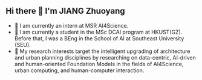 ## Hi there 👋 I'm JIANG Zhuoyang
- 🔭 I am currently an intern at MSR AI4Science.
- 🌱 I am currently a student in the MSc DCAI program at HKUST(GZ). Before that, I was a BEng in the School of AI at Southeast University (SEU).
- 🤔 My research interests target the intelligent upgrading of architecture and urban planning disciplines by researching on data-centric, AI-driven and human-oriented Foundation Models in the fields of AI4Science, urban computing, and human-computer interaction.




<!--
- 🔭 I’m currently working on ...
- 🌱 I’m currently learning ...
- 👯 I’m looking to collaborate on ...
- 🤔 I’m looking for help with ...
- 💬 Ask me about ...
- 📫 How to reach me: ...
- 😄 Pronouns: ...
- ⚡ Fun fact: ...
-->
